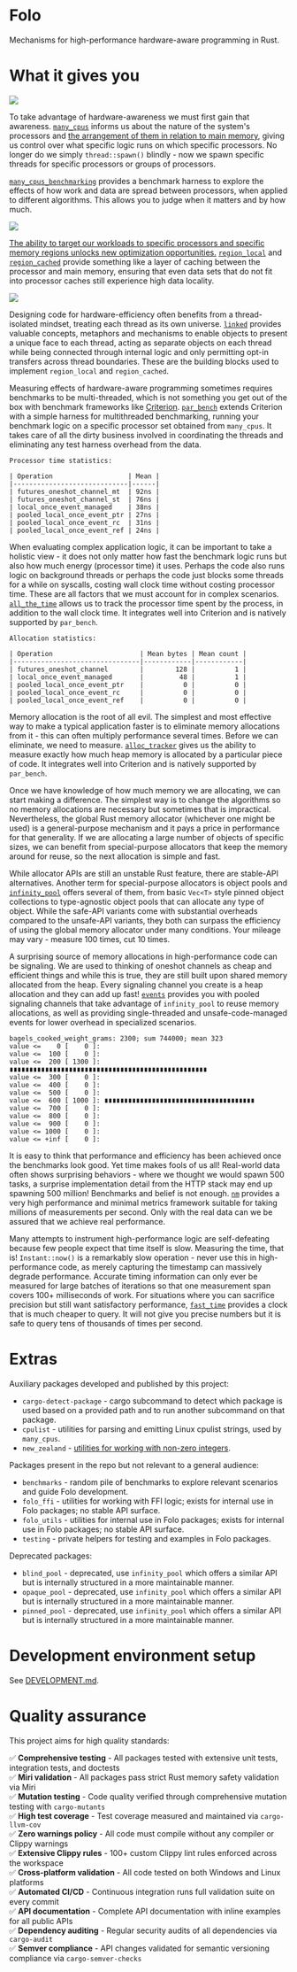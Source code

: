 # Folo

Mechanisms for high-performance hardware-aware programming in Rust.

# What it gives you

![](doc/hardware.png)

To take advantage of hardware-awareness we must first gain that awareness.
[`many_cpus`][many_cpus] informs us about the nature of the system's processors and
[the arrangement of them in relation to main memory][numa], giving us control over what
specific logic runs on which specific processors. No longer do we simply `thread::spawn()`
blindly - now we spawn specific threads for specific processors or groups of processors.

[`many_cpus_benchmarking`][many_cpus_b] provides a benchmark harness to explore the effects of
how work and data are spread between processors, when applied to different algorithms. This
allows you to judge when it matters and by how much.

![](doc/region_cached.png)

[The ability to target our workloads to specific processors and specific memory regions unlocks new optimization opportunities.][structural_changes]
[`region_local`][region_local] and [`region_cached`][region_cached]
provide something like a layer of caching between the processor and main memory, ensuring that
even data sets that do not fit into processor caches still experience high data locality.

![](doc/linked.png)

Designing code for hardware-efficiency often benefits from a thread-isolated mindset, treating
each thread as its own universe. [`linked`][linked] provides valuable concepts, metaphors and
mechanisms to enable objects to present a unique face to each thread, acting as separate objects
on each thread while being connected through internal logic and only permitting opt-in transfers
across thread boundaries. These are the building blocks used to implement `region_local` and
`region_cached`.

Measuring effects of hardware-aware programming sometimes requires benchmarks to be multi-threaded,
which is not something you get out of the box with benchmark frameworks like [Criterion][criterion].
[`par_bench`][par_bench] extends Criterion with a simple harness for multithreaded benchmarking,
running your benchmark logic on a specific processor set obtained from `many_cpus`. It takes care
of all the dirty business involved in coordinating the threads and eliminating any test harness
overhead from the data.

```
Processor time statistics:

| Operation                   | Mean |
|-----------------------------|------|
| futures_oneshot_channel_mt  | 92ns |
| futures_oneshot_channel_st  | 76ns |
| local_once_event_managed    | 38ns |
| pooled_local_once_event_ptr | 27ns |
| pooled_local_once_event_rc  | 31ns |
| pooled_local_once_event_ref | 24ns |
```

When evaluating complex application logic, it can be important to take a holistic view - it does
not only matter how fast the benchmark logic runs but also how much energy (processor time) it
uses. Perhaps the code also runs logic on background threads or perhaps the code just blocks
some threads for a while on syscalls, costing wall clock time without costing processor time.
These are all factors that we must account for in complex scenarios. [`all_the_time`][all_the_time]
allows us to track the processor time spent by the process, in addition to the wall clock time.
It integrates well into Criterion and is natively supported by `par_bench`.

```
Allocation statistics:

| Operation                      | Mean bytes | Mean count |
|--------------------------------|------------|------------|
| futures_oneshot_channel        |        128 |          1 |
| local_once_event_managed       |         48 |          1 |
| pooled_local_once_event_ptr    |          0 |          0 |
| pooled_local_once_event_rc     |          0 |          0 |
| pooled_local_once_event_ref    |          0 |          0 |
```

Memory allocation is the root of all evil. The simplest and most effective way to make a typical
application faster is to eliminate memory allocations from it - this can often multiply performance
several times. Before we can eliminate, we need to measure. [`alloc_tracker`][alloc_tracker] gives
us the ability to measure exactly how much heap memory is allocated by a particular piece of code.
It integrates well into Criterion and is natively supported by `par_bench`.

Once we have knowledge of how much memory we are allocating, we can start making a difference. The
simplest way is to change the algorithms so no memory allocations are necessary but sometimes that
is impractical. Nevertheless, the global Rust memory allocator (whichever one might be used) is a
general-purpose mechanism and it pays a price in performance for that generality. If we are
allocating a large number of objects of specific sizes, we can benefit from special-purpose
allocators that keep the memory around for reuse, so the next allocation is simple and fast.

While allocator APIs are still an unstable Rust feature, there are stable-API alternatives.
Another term for special-purpose allocators is object pools and [`infinity_pool`][infinity_pool]
offers several of them, from basic `Vec<T>` style pinned object collections to type-agnostic object
pools that can allocate any type of object. While the safe-API variants come with substantial
overheads compared to the unsafe-API variants, they both can surpass the efficiency of using the
global memory allocator under many conditions. Your mileage may vary - measure 100 times,
cut 10 times.

A surprising source of memory allocations in high-performance code can be signaling. We are used
to thinking of oneshot channels as cheap and efficient things and while this is true, they are
still built upon shared memory allocated from the heap. Every signaling channel you create is a
heap allocation and they can add up fast! [`events`][events] provides you with pooled signaling
channels that take advantage of `infinity_pool` to reuse memory allocations, as well as providing
single-threaded and unsafe-code-managed events for lower overhead in specialized scenarios.

```
bagels_cooked_weight_grams: 2300; sum 744000; mean 323
value <=    0 [    0 ]: 
value <=  100 [    0 ]: 
value <=  200 [ 1300 ]: ∎∎∎∎∎∎∎∎∎∎∎∎∎∎∎∎∎∎∎∎∎∎∎∎∎∎∎∎∎∎∎∎∎∎∎∎∎∎∎∎∎∎∎∎∎∎∎∎∎∎
value <=  300 [    0 ]: 
value <=  400 [    0 ]: 
value <=  500 [    0 ]: 
value <=  600 [ 1000 ]: ∎∎∎∎∎∎∎∎∎∎∎∎∎∎∎∎∎∎∎∎∎∎∎∎∎∎∎∎∎∎∎∎∎∎∎∎∎∎
value <=  700 [    0 ]: 
value <=  800 [    0 ]: 
value <=  900 [    0 ]: 
value <= 1000 [    0 ]: 
value <= +inf [    0 ]: 
```

It is easy to think that performance and efficiency has been achieved once the benchmarks look good. 
Yet time makes fools of us all! Real-world data often shows surprising behaviors - where we thought
we would spawn 500 tasks, a surprise implementation detail from the HTTP stack may end up spawning
500 million! Benchmarks and belief is not enough. [`nm`][nm] provides a very high performance
and minimal metrics framework suitable for taking millions of measurements per second. Only with
the real data can we be assured that we achieve real performance.

Many attempts to instrument high-performance logic are self-defeating because few people expect
that time itself is slow. Measuring the time, that is! `Instant::now()` is a remarkably slow
operation - never use this in high-performance code, as merely capturing the timestamp can massively
degrade performance. Accurate timing information can only ever be measured for large batches of
iterations so that one measurement span covers 100+ milliseconds of work. For situations where you
can sacrifice precision but still want satisfactory performance, [`fast_time`][fast_time] provides
a clock that is much cheaper to query. It will not give you precise numbers but it is safe to
query tens of thousands of times per second.


# Extras

Auxiliary packages developed and published by this project:

* `cargo-detect-package` - cargo subcommand to detect which package is used based on a provided path and to run another subcommand on that package.
* `cpulist` - utilities for parsing and emitting Linux cpulist strings, used by `many_cpus`.
* `new_zealand` - [utilities for working with non-zero integers][nonzero].

Packages present in the repo but not relevant to a general audience:

* `benchmarks` - random pile of benchmarks to explore relevant scenarios and guide Folo development.
* `folo_ffi` - utilities for working with FFI logic; exists for internal use in Folo packages; no stable API surface.
* `folo_utils` - utilities for internal use in Folo packages; exists for internal use in Folo packages; no stable API surface.
* `testing` - private helpers for testing and examples in Folo packages.

Deprecated packages:

* `blind_pool` - deprecated, use `infinity_pool` which offers a similar API but is internally structured in a more maintainable manner.
* `opaque_pool` - deprecated, use `infinity_pool` which offers a similar API but is internally structured in a more maintainable manner.
* `pinned_pool` - deprecated, use `infinity_pool` which offers a similar API but is internally structured in a more maintainable manner.

[all_the_time]: packages/all_the_time/README.md
[alloc_tracker]: packages/alloc_tracker/README.md
[criterion]: https://bheisler.github.io/criterion.rs/book/criterion_rs.html
[events]: packages/events/README.md
[fast_time]: packages/fast_time/README.md
[infinity_pool]: packages/infinity_pool/README.md
[linked]: packages/linked/README.md
[many_cpus]: packages/many_cpus/README.md
[many_cpus_b]: packages/many_cpus_benchmarking/README.md
[nm]: packages/nm/README.md
[nonzero]: https://github.com/rust-lang/rfcs/pull/3786
[numa]: https://www.kernel.org/doc/html/v4.18/vm/numa.html
[par_bench]: packages/par_bench/README.md
[region_cached]: packages/region_cached/README.md
[region_local]: packages/region_local/README.md
[structural_changes]: https://sander.saares.eu/2025/03/31/structural-changes-for-48-throughput-in-a-rust-web-service/

# Development environment setup

See [DEVELOPMENT.md](DEVELOPMENT.md).

# Quality assurance

This project aims for high quality standards:

✅ **Comprehensive testing** - All packages tested with extensive unit tests, integration tests, and doctests  
✅ **Miri validation** - All packages pass strict Rust memory safety validation via Miri  
✅ **Mutation testing** - Code quality verified through comprehensive mutation testing with `cargo-mutants`  
✅ **High test coverage** - Test coverage measured and maintained via `cargo-llvm-cov`  
✅ **Zero warnings policy** - All code must compile without any compiler or Clippy warnings  
✅ **Extensive Clippy rules** - 100+ custom Clippy lint rules enforced across the workspace  
✅ **Cross-platform validation** - All code tested on both Windows and Linux platforms  
✅ **Automated CI/CD** - Continuous integration runs full validation suite on every commit  
✅ **API documentation** - Complete API documentation with inline examples for all public APIs  
✅ **Dependency auditing** - Regular security audits of all dependencies via `cargo-audit`  
✅ **Semver compliance** - API changes validated for semantic versioning compliance via `cargo-semver-checks`